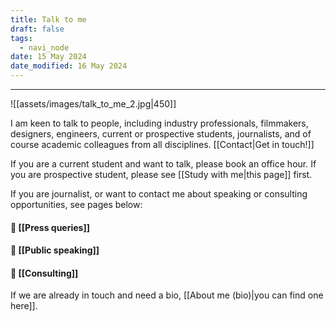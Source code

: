 ```yaml
---
title: Talk to me
draft: false
tags:
  - navi_node
date: 15 May 2024
date_modified: 16 May 2024
---
```

---

![[assets/images/talk_to_me_2.jpg|450]]

I am keen to talk to people, including industry professionals, filmmakers, designers, engineers, current or prospective students, journalists, and of course academic colleagues from all disciplines. [[Contact|Get in touch!]]

If you are a current student and want to talk, please book an office hour. If you are prospective student, please see [[Study with me|this page]] first.

If you are journalist, or want to contact me about speaking or consulting opportunities, see pages below:
#### 📰 [[Press queries]]
#### 🎤 [[Public speaking]]
#### 💼 [[Consulting]]

If we are already in touch and need a bio,  [[About me (bio)|you can find one here]].